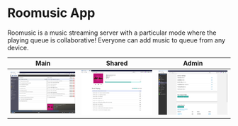 # Roomusic App

Roomusic is a music streaming server with a particular mode where the playing queue is collaborative! Everyone can add music to queue from any device.

Main|Shared|Admin
---|---|---
![main](/docs/designs/mstreamv5.png?raw=true)|![shared](/docs/designs/shared.png?raw=true)|![admin](/docs/designs/admin.png?raw=true)
